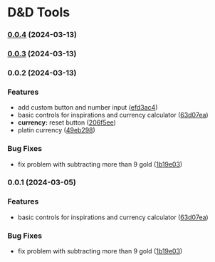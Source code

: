 # D&D Tools
### [0.0.4](https://github.com/S-K-Lieren/dnd-tools/compare/v0.0.3...v0.0.4) (2024-03-13)

### [0.0.3](https://github.com/S-K-Lieren/dnd-tools/compare/v0.0.2...v0.0.3) (2024-03-13)

### 0.0.2 (2024-03-13)


### Features

* add custom button and number input ([efd3ac4](https://github.com/S-K-Lieren/dnd-tools/commit/efd3ac4607b030c1eb10db69dfe5dde179b4254a))
* basic controls for inspirations and currency calculator ([63d07ea](https://github.com/S-K-Lieren/dnd-tools/commit/63d07ea086ece6bbe359f304267e2f703b88cb82))
* **currency:** reset button ([206f5ee](https://github.com/S-K-Lieren/dnd-tools/commit/206f5ee36b9285b0a23ad4d2f6a5b52602ba9e4d))
* platin currency ([49eb298](https://github.com/S-K-Lieren/dnd-tools/commit/49eb2986776dbeb2a7b9f284ca7916acc90b5ef0))


### Bug Fixes

* fix problem with subtracting more than 9 gold ([1b19e03](https://github.com/S-K-Lieren/dnd-tools/commit/1b19e03a51882aab64d44e4c1bdfbf2dcb3e6189))

### 0.0.1 (2024-03-05)


### Features

* basic controls for inspirations and currency calculator ([63d07ea](https://github.com/MunkiWinchester/dnd-tools/commit/63d07ea086ece6bbe359f304267e2f703b88cb82))


### Bug Fixes

* fix problem with subtracting more than 9 gold ([1b19e03](https://github.com/MunkiWinchester/dnd-tools/commit/1b19e03a51882aab64d44e4c1bdfbf2dcb3e6189))
